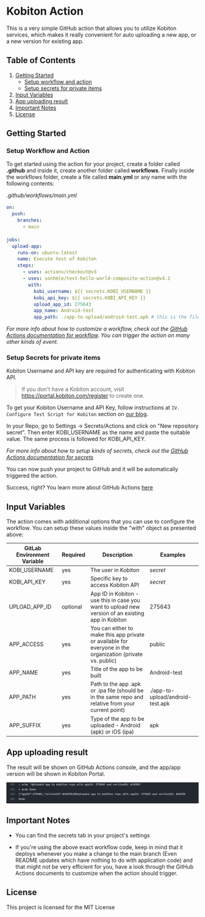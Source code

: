# Kobiton Action

This is a very simple GitHub action that allows you to utilize Kobiton services, which makes it really convenient for auto uploading a new app, or a new version for existing app.

## Table of Contents

1. [Getting Started](#getting-started)
   - [Setup workflow and action](#setup-workflow-and-action)
   - [Setup secrets for private items](#setup-secrets-for-private-items)
2. [Input Variables](#input-variables)
3. [App uploading result](#app-uploading-result)
4. [Important Notes](#important-notes)
5. [License](#license)

## Getting Started

### Setup Workflow and Action

To get started using the action for your project, create a folder called **.github** and inside it, create another folder called **workflows**. Finally inside the workflows folder, create a file called **main.yml** or any name with the following contents:

_.github/workflows/main.yml_

```yaml
on:
  push:
    branches:
      - main

jobs:
  upload-app:
    runs-on: ubuntu-latest
    name: Execute test of Kobiton
    steps:
      - uses: actions/checkout@v3
      - uses: sonhmle/test-hello-world-composite-action@v4.1
        with:
          kobi_username: ${{ secrets.KOBI_USERNAME }}
          kobi_api_key: ${{ secrets.KOBI_API_KEY }}
          upload_app_id: 275643
          app_name: Android-test
          app_path: ./app-to-upload/android-test.apk # this is the file to upload
```

_For more info about how to customize a workflow, check out the [GitHub Actions documentation for workflow](https://docs.github.com/en/enterprise-server@3.1/actions/using-workflows/workflow-syntax-for-github-actions). You can trigger the action on many other kinds of event._

### Setup Secrets for private items

Kobiton Username and API key are required for authenticating with Kobiton API.

> If you don't have a Kobiton account, visit https://portal.kobiton.com/register to create one.

To get your Kobiton Username and API Key, follow instructions at `IV. Configure Test Script for Kobiton` section on [our blog](https://kobiton.com/blog/tutorial/parallel-testing-selenium-webdriver/).

In your Repo, go to Settings -> Secrets/Actions and click on "New repository secret". Then enter KOBI_USERNAME as the name and paste the suitable value. The same process is followed for KOBI_API_KEY.

_For more info about how to setup kinds of secrets, check out the [GitHub Actions documentation for secrets](https://docs.github.com/en/enterprise-server@3.1/actions/security-guides/encrypted-secrets)_

You can now push your project to GitHub and it will be automatically triggered the action.

Success, right? You learn more about GitHub Actions [here](https://docs.github.com/en/actions)

## Input Variables

The action comes with additional options that you can use to configure the workflow. You can setup these values inside the "with" object as presented above:

| GitLab Environment Variable | Required | Description                                                                                                | Examples                         |
| --------------------------- | -------- | ---------------------------------------------------------------------------------------------------------- | -------------------------------- |
| KOBI_USERNAME               | yes      | The user in Kobiton                                                                                        | _secret_                         |
| KOBI_API_KEY                | yes      | Specific key to access Kobiton API                                                                         | _secret_                         |
| UPLOAD_APP_ID               | optional | App ID in Kobiton - use this in case you want to upload new version of an existing app in Kobiton          | 275643                           |
| APP_ACCESS                  | yes      | You can either to make this app private or available for everyone in the organization (private vs. public) | public                           |
| APP_NAME                    | yes      | Title of the app to be built                                                                               | Android-test                     |
| APP_PATH                    | yes      | Path to the app .apk or .ipa file (should be in the same repo and relative from your current point)        | ./app-to-upload/android-test.apk |
| APP_SUFFIX                  | yes      | Type of the app to be uploaded - Android (apk) or iOS (ipa)                                                | apk                              |

## App uploading result

The result will be shown on GitHub Actions console, and the app/app version will be shown in Kobiton Portal.

![GitHub Action app upload](./assets/app-upload.png)

## Important Notes

- You can find the secrets tab in your project's settings

- If you're using the above exact workflow code, keep in mind that it deploys whenever you make a change to the main branch (Even README updates which have nothing to do with application code) and that might not be very efficient for you, have a look through the GitHub Actions documents to customize when the action should trigger.

## License

This project is licensed for the MIT License
